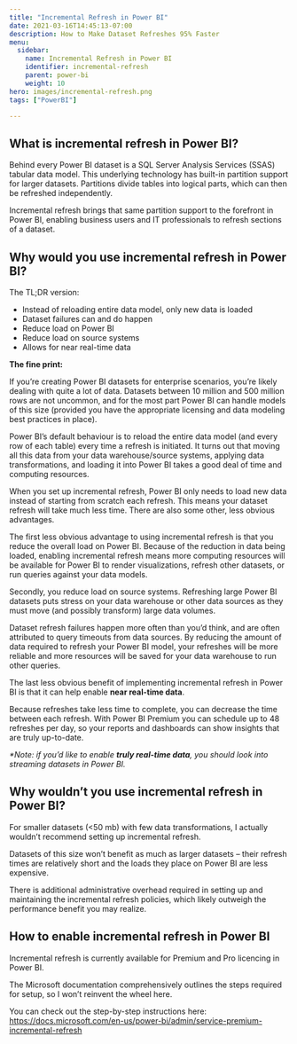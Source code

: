 ```yaml
---
title: "Incremental Refresh in Power BI"
date: 2021-03-16T14:45:13-07:00
description: How to Make Dataset Refreshes 95% Faster
menu:
  sidebar:
    name: Incremental Refresh in Power BI
    identifier: incremental-refresh
    parent: power-bi
    weight: 10
hero: images/incremental-refresh.png
tags: ["PowerBI"]

---
```

## What is incremental refresh in Power BI?
Behind every Power BI dataset is a SQL Server Analysis Services (SSAS) tabular data model. This underlying technology has built-in partition support for larger datasets. Partitions divide tables into logical parts, which can then be refreshed independently. 

Incremental refresh brings that same partition support to the forefront in Power BI, enabling business users and IT professionals to refresh sections of a dataset.


## Why would you use incremental refresh in Power BI?
The TL;DR version:

- Instead of reloading entire data model, only new data is loaded
- Dataset failures can and do happen
- Reduce load on Power BI
- Reduce load on source systems
- Allows for near real-time data

**The fine print:**

If you’re creating Power BI datasets for enterprise scenarios, you’re likely dealing with quite a lot of data. Datasets between 10 million and 500 million rows are not uncommon, and for the most part Power BI can handle models of this size (provided you have the appropriate licensing and data modeling best practices in place).

Power BI’s default behaviour is to reload the entire data model (and every row of each table) every time a refresh is initiated. It turns out that moving all this data from your data warehouse/source systems, applying data transformations, and loading it into Power BI takes a good deal of time and computing resources.

When you set up incremental refresh, Power BI only needs to load new data instead of starting from scratch each refresh. This means your dataset refresh will take much less time. There are also some other, less obvious advantages.

The first less obvious advantage to using incremental refresh is that you reduce the overall load on Power BI. Because of the reduction in data being loaded, enabling incremental refresh means more computing resources will be available for Power BI to render visualizations, refresh other datasets, or run queries against your data models. 

Secondly, you reduce load on source systems. Refreshing large Power BI datasets puts stress on your data warehouse or other data sources as they must move (and possibly transform) large data volumes. 

Dataset refresh failures happen more often than you’d think, and are often attributed to query timeouts from data sources. By reducing the amount of data required to refresh your Power BI model, your refreshes will be more reliable and more resources will be saved for your data warehouse to run other queries. 

The last less obvious benefit of implementing incremental refresh in Power BI is that it can help enable **near real-time data**. 

Because refreshes take less time to complete, you can decrease the time between each refresh. With Power BI Premium you can schedule up to 48 refreshes per day, so your reports and dashboards can show insights that are truly up-to-date. 

_*Note: if you’d like to enable **truly real-time data**, you should look into streaming datasets in Power BI._

## Why wouldn’t you use incremental refresh in Power BI?
For smaller datasets (<50 mb) with few data transformations, I actually wouldn’t recommend setting up incremental refresh. 

Datasets of this size won’t benefit as much as larger datasets – their refresh times are relatively short and the loads they place on Power BI are less expensive. 

There is additional administrative overhead required in setting up and maintaining the incremental refresh policies, which likely outweigh the performance benefit you may realize.

## How to enable incremental refresh in Power BI
Incremental refresh is currently available for Premium and Pro licencing in Power BI. 

The Microsoft documentation comprehensively outlines the steps required for setup, so I won’t reinvent the wheel here. 

You can check out the step-by-step instructions here: https://docs.microsoft.com/en-us/power-bi/admin/service-premium-incremental-refresh